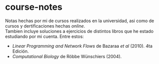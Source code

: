 # course-notes

Notas hechas por mi de cursos realizados en la universidad, asi como de cursos y dertificaciones hechas _online_.  
Tambien incluye soluciones a ejercicios de distintos libros que he estado estudiando por mi cuenta. Entre estos:

* _Linear Programming and Network Flows_ de Bazaraa _et al_ (2010). 4ta Edición.
* _Computational Biology_ de Röbbe Wünschiers (2004).
